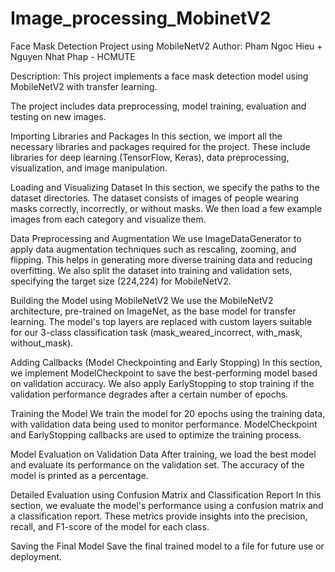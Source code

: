# Image_processing_MobinetV2

Face Mask Detection Project using MobileNetV2
Author: Pham Ngoc Hieu + Nguyen Nhat Phap - HCMUTE

Description: This project implements a face mask detection model using MobileNetV2 with transfer learning.

The project includes data preprocessing, model training, evaluation and testing on new images.

Importing Libraries and Packages
In this section, we import all the necessary libraries and packages required for the project.
These include libraries for deep learning (TensorFlow, Keras), data preprocessing, visualization, and image manipulation.

Loading and Visualizing Dataset
In this section, we specify the paths to the dataset directories. The dataset consists of images of people wearing masks correctly, incorrectly, or without masks.
We then load a few example images from each category and visualize them.

Data Preprocessing and Augmentation
We use ImageDataGenerator to apply data augmentation techniques such as rescaling, zooming, and flipping.
This helps in generating more diverse training data and reducing overfitting.
We also split the dataset into training and validation sets, specifying the target size (224,224) for MobileNetV2.

Building the Model using MobileNetV2
We use the MobileNetV2 architecture, pre-trained on ImageNet, as the base model for transfer learning.
The model's top layers are replaced with custom layers suitable for our 3-class classification task (mask_weared_incorrect, with_mask, without_mask).

Adding Callbacks (Model Checkpointing and Early Stopping)
In this section, we implement ModelCheckpoint to save the best-performing model based on validation accuracy.
We also apply EarlyStopping to stop training if the validation performance degrades after a certain number of epochs.

Training the Model
We train the model for 20 epochs using the training data, with validation data being used to monitor performance.
ModelCheckpoint and EarlyStopping callbacks are used to optimize the training process.

Model Evaluation on Validation Data
After training, we load the best model and evaluate its performance on the validation set.
The accuracy of the model is printed as a percentage.

Detailed Evaluation using Confusion Matrix and Classification Report
In this section, we evaluate the model's performance using a confusion matrix and a classification report.
These metrics provide insights into the precision, recall, and F1-score of the model for each class.

Saving the Final Model
Save the final trained model to a file for future use or deployment.
